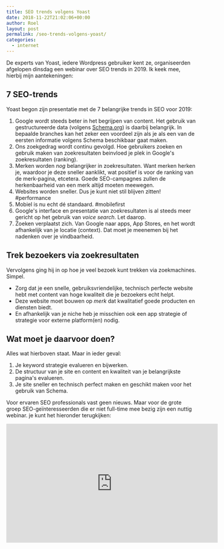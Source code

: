 ```yaml
---
title: SEO trends volgens Yoast
date: 2018-11-22T21:02:06+00:00
author: Roel
layout: post
permalink: /seo-trends-volgens-yoast/
categories:
  - internet
---
```

De experts van Yoast, iedere Wordpress gebruiker kent ze, organiseerden afgelopen dinsdag een webinar over SEO trends in 2019. Ik keek mee, hierbij mijn aantekeningen:

## 7 SEO-trends
Yoast begon zijn presentatie met de 7 belangrijke trends in SEO voor 2019:   

1. Google wordt steeds beter in het begrijpen van content. Het gebruik van gestructureerde data (volgens [Schema.org](https://yoast.com/structured-data-schema-ultimate-guide/)) is daarbij belangrijk. In bepaalde branches kan het zeker een voordeel zijn als je als een van de eersten informatie volgens Schema beschikbaar gaat maken.
2. Ons zoekgedrag wordt continu gevolgd. Hoe gebruikers zoeken en gebruik maken van zoekresultaten beinvloed je plek in Google's zoekresultaten (ranking).
3. Merken worden *nog* belangrijker in zoekresultaten. Want merken herken je, waardoor je deze sneller aanklikt, wat positief is voor de ranking van de merk-pagina, etcetera. Goede SEO-campagnes zullen de herkenbaarheid van een merk altijd moeten meewegen.
4. Websites worden sneller. Dus je kunt niet stil blijven zitten! #performance  
5. Mobiel is nu echt dé standaard. #mobilefirst
6. Google's interface en presentatie van zoekresultaten is al steeds meer gericht op het gebruik van *voice search*. Let daarop.
7. Zoeken verplaatst zich. Van Google naar apps, App Stores, en het wordt afhankelijk van je locatie (context). Dat moet je meenemen bij het nadenken over je vindbaarheid.  

## Trek bezoekers via zoekresultaten
Vervolgens ging hij in op hoe je veel bezoek kunt trekken via zoekmachines. Simpel.

* Zorg dat je een snelle, gebruiksvriendelijke, technisch perfecte website hebt met content van hoge kwaliteit die je bezoekers echt helpt.
* Deze website moet bouwen op _merk_ dat kwalitatief goede producten en diensten biedt.
* En afhankelijk van je niche heb je misschien ook een app strategie of strategie voor externe platform(en) nodig.  

## Wat moet je daarvoor doen?
Alles wat hierboven staat. Maar in ieder geval:

1. Je keyword strategie evalueren en bijwerken.
2. De structuur van je site en content en kwaliteit van je belangrijkste pagina's evalueren.
3. Je site sneller en technisch perfect maken en geschikt maken voor het gebruik van Schema.

Voor ervaren SEO professionals vast geen nieuws. Maar voor de grote groep SEO-geïnteresseerden die er niet full-time mee bezig zijn een nuttig webinar. je kunt het hieronder terugkijken:

<iframe width="560" height="315" src="https://www.youtube-nocookie.com/embed/gbJuCoyRjvU" frameborder="0" allow="accelerometer; autoplay; encrypted-media; gyroscope; picture-in-picture" allowfullscreen></iframe>
